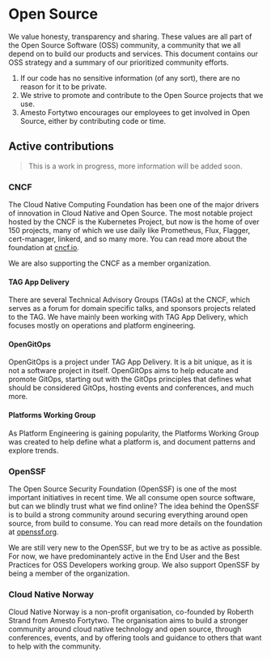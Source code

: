 # Open Source

We value honesty, transparency and sharing. These values are all part of the Open Source Software (OSS) community, a community that we all depend on to build our products and services. This document contains our OSS strategy and a summary of our prioritized community efforts.

1. If our code has no sensitive information (of any sort), there are no reason for it to be private.
2. We strive to promote and contribute to the Open Source projects that we use.
3. Amesto Fortytwo encourages our employees to get involved in Open Source, either by contributing code or time.

## Active contributions

>This is a work in progress, more information will be added soon.

### CNCF

The Cloud Native Computing Foundation has been one of the major drivers of innovation in Cloud Native and Open Source. The most notable project hosted by the CNCF is the Kubernetes Project, but now is the home of over 150 projects, many of which we use daily like Prometheus, Flux, Flagger, cert-manager, linkerd, and so many more. You can read more about the foundation at [cncf.io](https://www.cncf.io/).

We are also supporting the CNCF as a member organization.

#### TAG App Delivery

There are several Technical Advisory Groups (TAGs) at the CNCF, which serves as a forum for domain specific talks, and sponsors projects related to the TAG. We have mainly been working with TAG App Delivery, which focuses mostly on operations and platform engineering.

#### OpenGitOps

OpenGitOps is a project under TAG App Delivery. It is a bit unique, as it is not a software project in itself. OpenGitOps aims to help educate and promote GitOps, starting out with the GitOps principles that defines what should be considered GitOps, hosting events and conferences, and much more.

#### Platforms Working Group

As Platform Engineering is gaining popularity, the Platforms Working Group was created to help define what a platform is, and document patterns and explore trends.

### OpenSSF

The Open Source Security Foundation (OpenSSF) is one of the most important initiatives in recent time. We all consume open source software, but can we blindly trust what we find online? The idea behind the OpenSSF is to build a strong community around securing everything around open source, from build to consume. You can read more details on the foundation at [openssf.org](https://openssf.org/).

We are still very new to the OpenSSF, but we try to be as active as possible. For now, we have predominantely active in the End User and the Best Practices for OSS Developers working group. We also support OpenSSF by being a member of the organization.

### Cloud Native Norway

Cloud Native Norway is a non-profit organisation, co-founded by Roberth Strand from Amesto Fortytwo. The organisation aims to build a stronger community around cloud native technology and open source, through conferences, events, and by offering tools and guidance to others that want to help with the community.
